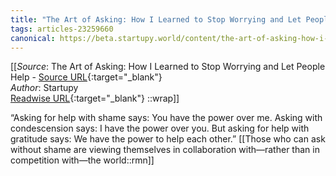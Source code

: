 ```yaml
---
title: "The Art of Asking: How I Learned to Stop Worrying and Let People Help (455979828)"
tags: articles-23259660
canonical: https://beta.startupy.world/content/the-art-of-asking-how-i-learned-to-stop-worrying-and-let-people-help/
---
```


[[_Source_: The Art of Asking: How I Learned to Stop Worrying and Let People Help - [Source URL](https://beta.startupy.world/content/the-art-of-asking-how-i-learned-to-stop-worrying-and-let-people-help/){:target="_blank"}<br>
_Author_: Startupy<br>
[Readwise URL](https://readwise.io/open/455979828){:target="_blank"}
::wrap]]

“Asking for help with shame says: You have the power over me. Asking with condescension says: I have the power over you. But asking for help with gratitude says: We have the power to help each other.”
[[Those who can ask without shame are viewing themselves in collaboration with—rather than in competition with—the world::rmn]]
